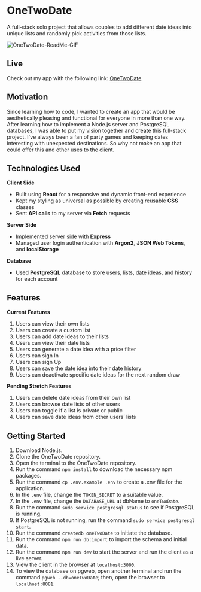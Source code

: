 # OneTwoDate
A full-stack solo project that allows couples to add different date ideas into unique lists and randomly pick activities from those lists.

![OneTwoDate-ReadMe-GIF](https://user-images.githubusercontent.com/82407007/147631193-6bc14458-1134-4ea4-a0fc-792ffce9582a.gif)

## Live
Check out my app with the following link:
[OneTwoDate](https://one-two-date.herokuapp.com/)

## Motivation
Since learning how to code, I wanted to create an app that would be aesthetically pleasing and functional for everyone in more than one way. After learning how to implement a Node.js server and PostgreSQL databases, I was able to put my vision together and create this full-stack project. I've always been a fan of party games and keeping dates interesting with unexpected destinations. So why not make an app that could offer this and other uses to the client.

## Technologies Used
**Client Side**
* Built using **React** for a responsive and dynamic front-end experience
* Kept my styling as universal as possible by creating reusable **CSS** classes
* Sent **API calls** to my server via **Fetch** requests

**Server Side**
* Implemented server side with **Express**
* Managed user login authentication with **Argon2**, **JSON Web Tokens**, and **localStorage**

**Database**
* Used **PostgreSQL** database to store users, lists, date ideas, and history for each account

## Features
**Current Features**
1. Users can view their own lists
2. Users can create a custom list
3. Users can add date ideas to their lists
4. Users can view their date lists
5. Users can generate a date idea with a price filter
6. Users can sign In
7. Users can sign Up
8. Users can save the date idea into their date history
9. Users can deactivate specific date ideas for the next random draw

**Pending Stretch Features**
1. Users can delete date ideas from their own list
2. Users can browse date lists of other users
3. Users can toggle if a list is private or public
4. Users can save date ideas from other users’ lists

## Getting Started
1. Download Node.js.
2. Clone the OneTwoDate repository.
3. Open the terminal to the OneTwoDate repository.
4. Run the command `npm install` to download the necessary npm packages.
5. Run the command `cp .env.example .env` to create a .env file for the application.
6. In the `.env` file, change the `TOKEN_SECRET` to a suitable value.
7. In the `.env` file, change the `DATABASE_URL` at dbName to `oneTwoDate`.
8. Run the command `sudo service postgresql status` to see if PostgreSQL is running.
9. If PostgreSQL is not running, run the command `sudo service postgresql start`.
10. Run the command `createdb oneTwoDate` to initiate the database.
11. Run the command `npm run db:import` to import the schema and initial data.
12. Run the command `npm run dev` to start the server and run the client as a live server.
13. View the client in the browser at `localhost:3000`.
14. To view the database on pgweb, open another terminal and run the command `pgweb --db=oneTwoDate`; then, open the browser to `localhost:8081`.
